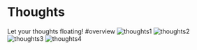 # Thoughts
Let your thoughts floating!
#overview
![thoughts1](https://user-images.githubusercontent.com/86451115/188251713-1e0b7640-37ca-4f2e-898c-b3fbf1db7fda.png)
![thoughts2](https://user-images.githubusercontent.com/86451115/188251721-fcc4b33e-19e2-4aef-93fc-a50867200613.png)
![thoughts3](https://user-images.githubusercontent.com/86451115/188251734-75f741ab-4ea6-4a2c-b123-ac8aa968b442.png)
![thoughts4](https://user-images.githubusercontent.com/86451115/188251738-d6792025-58d3-473f-8d61-4ef53a12c06f.png)
